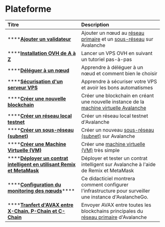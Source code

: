 # Plateforme

| Titre | Description |
| :--- | :--- |
| \*\*\*\*[**Ajouter un validateur**](../noeuds-et-mise-en-jeu/ajouter-un-validateur.md) | Ajouter un nœud au [réseau primaire](../../apprendre/presentation-du-systeme/) et un [sous-réseau](../../apprendre/presentation-du-systeme/#sous-reseaux-subnets) sur Avalanche |
| \*\*\*\*[**Installation OVH de A à Z**]() | Lancer un VPS OVH en suivant un tutoriel pas-à-pas |
| \*\*\*\*[**Déléguer à un nœud**](../noeuds-et-mise-en-jeu/deleguer-a-un-noeud.md) | Apprendre à déléguer à un nœud et comment bien le choisir |
| \*\*\*\*[**Sécurisation d'un serveur VPS**](securisation-dun-serveur-vps.md) | Apprendre à sécuriser votre VPS et avoir les bons automatismes |
| \*\*\*\*[**Créer une nouvelle blockchain**](creer-une-nouvelle-blockchain.md) | Créer une blockchain en créant une nouvelle instance de la [machine virtuelle Avalanche](../../apprendre/presentation-du-systeme/#chaine-dechange-x-chain) |
| \*\*\*\*[**Créer un réseau local testnet**](creer-un-reseau-local-testnet.md) | Créer un réseau local testnet d'Avalanche |
| \*\*\*\*[**Créer un sous-réseau \(subnet\)**](creer-un-sous-reseau-subnet.md) | Créer un nouveau [sous-réseau \(subnet\)](https://app.gitbook.com/@nicolas-avalabs/s/avalanche-tutoriels/~/drafts/-MLUm20IvXzNp8g3dJ0d/apprendre/presentation-du-systeme#sous-reseaux-subnets/~/settings/customization) sur Avalanche |
| \*\*\*\*[**Créer une Machine Virtuelle \(VM\)**](creer-une-machine-virtuelle.md) | Créer une [machine virtuelle \(VM\)](../../apprendre/presentation-du-systeme/#machine-virtuelle-vm) très simple |
| \*\*\*\*[**Déployer un contrat intelligent en utilisant Remix et MetaMask**](../contrats-intelligents/deployer-un-contrat-intelligent.md) | Déployer et tester un contrat intelligent sur Avalanche à l'aide de Remix et MetaMask |
| \*\*\*\*[**Configuration du monitoring des nœuds**](../noeuds-et-mise-en-jeu/configuration-du-monitoring-des-noeuds.md)\*\*\*\* | Ce didacticiel montrera comment configurer l'infrastructure pour surveiller une instance d'AvalancheGo. |
| \*\*\*\*[**Tranfert d'AVAX entre X-Chain, P-Chain et C-Chain**](tranfert-davax-entre-les-chaines.md) | Envoyer AVAX entre toutes les blockchains principales du [réseau primaire](https://app.gitbook.com/@nicolas-avalabs/s/avalanche-tutoriels/~/drafts/-MLUm20IvXzNp8g3dJ0d/apprendre/presentation-du-systeme/~/settings/customization) d'Avalanche |



